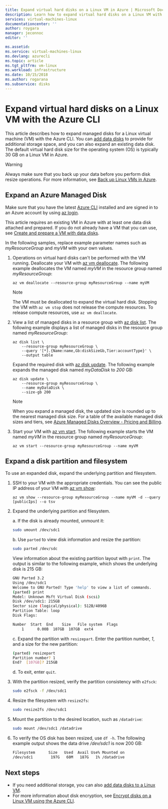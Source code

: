 ```yaml
---
title: Expand virtual hard disks on a Linux VM in Azure | Microsoft Docs
description: Learn how to expand virtual hard disks on a Linux VM with the Azure CLI
services: virtual-machines-linux
documentationcenter: ''
author: roygara
manager: jeconnoc
editor: ''

ms.assetid:
ms.service: virtual-machines-linux
ms.devlang: azurecli
ms.topic: article
ms.tgt_pltfrm: vm-linux
ms.workload: infrastructure
ms.date: 10/15/2018    
ms.author: rogarana
ms.subservice: disks
---
```


# Expand virtual hard disks on a Linux VM with the Azure CLI

This article describes how to expand managed disks for a Linux virtual machine (VM) with the Azure CLI. You can [add data disks](add-disk.md) to provide for additional storage space, and you can also expand an existing data disk. The default virtual hard disk size for the operating system (OS) is typically 30 GB on a Linux VM in Azure. 

> [!WARNING]
> Always make sure that you back up your data before you perform disk resize operations. For more information, see [Back up Linux VMs in Azure](tutorial-backup-vms.md).

## Expand an Azure Managed Disk
Make sure that you have the latest [Azure CLI](/cli/azure/install-az-cli2) installed and are signed in to an Azure account by using [az login](/cli/azure/reference-index#az-login).

This article requires an existing VM in Azure with at least one data disk attached and prepared. If you do not already have a VM that you can use, see [Create and prepare a VM with data disks](tutorial-manage-disks.md#create-and-attach-disks).

In the following samples, replace example parameter names such as *myResourceGroup* and *myVM* with your own values.

1. Operations on virtual hard disks can't be performed with the VM running. Deallocate your VM with [az vm deallocate](/cli/azure/vm#az-vm-deallocate). The following example deallocates the VM named *myVM* in the resource group named *myResourceGroup*:

    ```azurecli
    az vm deallocate --resource-group myResourceGroup --name myVM
    ```

    > [!NOTE]
    > The VM must be deallocated to expand the virtual hard disk. Stopping the VM with `az vm stop` does not release the compute resources. To release compute resources, use `az vm deallocate`.

1. View a list of managed disks in a resource group with [az disk list](/cli/azure/disk#az-disk-list). The following example displays a list of managed disks in the resource group named *myResourceGroup*:

    ```azurecli
    az disk list \
        --resource-group myResourceGroup \
        --query '[*].{Name:name,Gb:diskSizeGb,Tier:accountType}' \
        --output table
    ```

    Expand the required disk with [az disk update](/cli/azure/disk#az-disk-update). The following example expands the managed disk named *myDataDisk* to *200* GB:

    ```azurecli
    az disk update \
        --resource-group myResourceGroup \
        --name myDataDisk \
        --size-gb 200
    ```

    > [!NOTE]
    > When you expand a managed disk, the updated size is rounded up to the nearest managed disk size. For a table of the available managed disk sizes and tiers, see [Azure Managed Disks Overview - Pricing and Billing](../windows/managed-disks-overview.md).

1. Start your VM with [az vm start](/cli/azure/vm#az-vm-start). The following example starts the VM named *myVM* in the resource group named *myResourceGroup*:

    ```azurecli
    az vm start --resource-group myResourceGroup --name myVM
    ```


## Expand a disk partition and filesystem
To use an expanded disk, expand the underlying partition and filesystem.

1. SSH to your VM with the appropriate credentials. You can see the public IP address of your VM with [az vm show](/cli/azure/vm#az-vm-show):

    ```azurecli
    az vm show --resource-group myResourceGroup --name myVM -d --query [publicIps] --o tsv
    ```

1. Expand the underlying partition and filesystem.

    a. If the disk is already mounted, unmount it:

    ```bash
    sudo umount /dev/sdc1
    ```

    b. Use `parted` to view disk information and resize the partition:

    ```bash
    sudo parted /dev/sdc
    ```

    View information about the existing partition layout with `print`. The output is similar to the following example, which shows the underlying disk is 215 GB:

    ```bash
    GNU Parted 3.2
    Using /dev/sdc1
    Welcome to GNU Parted! Type 'help' to view a list of commands.
    (parted) print
    Model: Unknown Msft Virtual Disk (scsi)
    Disk /dev/sdc1: 215GB
    Sector size (logical/physical): 512B/4096B
    Partition Table: loop
    Disk Flags:
    
    Number  Start  End    Size   File system  Flags
        1      0.00B  107GB  107GB  ext4
    ```

    c. Expand the partition with `resizepart`. Enter the partition number, *1*, and a size for the new partition:

    ```bash
    (parted) resizepart
    Partition number? 1
    End?  [107GB]? 215GB
    ```

    d. To exit, enter `quit`.

1. With the partition resized, verify the partition consistency with `e2fsck`:

    ```bash
    sudo e2fsck -f /dev/sdc1
    ```

1. Resize the filesystem with `resize2fs`:

    ```bash
    sudo resize2fs /dev/sdc1
    ```

1. Mount the partition to the desired location, such as `/datadrive`:

    ```bash
    sudo mount /dev/sdc1 /datadrive
    ```

1. To verify the OS disk has been resized, use `df -h`. The following example output shows the data drive */dev/sdc1* is now 200 GB:

    ```bash
    Filesystem      Size   Used  Avail Use% Mounted on
    /dev/sdc1        197G   60M   187G   1% /datadrive
    ```

## Next steps
* If you need additional storage, you can also [add data disks to a Linux VM](add-disk.md). 
* For more information about disk encryption, see [Encrypt disks on a Linux VM using the Azure CLI](encrypt-disks.md).
